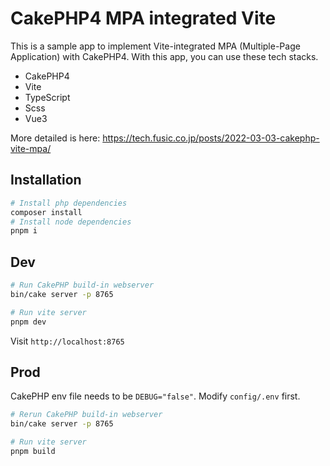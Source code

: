 # CakePHP4 MPA integrated Vite

This is a sample app to implement Vite-integrated MPA (Multiple-Page Application) with CakePHP4.
With this app, you can use these tech stacks.

- CakePHP4
- Vite
- TypeScript
- Scss
- Vue3

More detailed is here: https://tech.fusic.co.jp/posts/2022-03-03-cakephp-vite-mpa/

## Installation

```bash
# Install php dependencies
composer install
# Install node dependencies
pnpm i
```

## Dev

```bash
# Run CakePHP build-in webserver
bin/cake server -p 8765

# Run vite server
pnpm dev
```

Visit `http://localhost:8765`

## Prod

CakePHP env file needs to be `DEBUG="false"`. Modify `config/.env` first.

```bash
# Rerun CakePHP build-in webserver
bin/cake server -p 8765

# Run vite server
pnpm build
```
